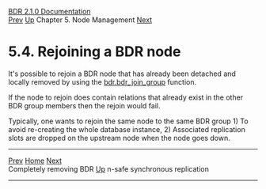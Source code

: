   [BDR 2.1.0 Documentation](README.md)                                                                                                                      
  [Prev](node-management-disabling.md "Completely removing BDR")   [Up](node-management.md)    Chapter 5. Node Management    [Next](node-management-synchronous.md "n-safe synchronous replication")  


# 5.4. Rejoining a BDR node

It\'s possible to rejoin a BDR node that has already been detached and
locally removed by using the
[bdr.bdr_join_group](functions-node-mgmt.md#FUNCTION-BDR-JOIN-GROUP)
function.

If the node to rejoin does contain relations that already exist in the
other BDR group members then the rejoin would fail.

Typically, one wants to rejoin the same node to the same BDR group 1) To
avoid re-creating the whole database instance, 2) Associated replication
slots are dropped on the upstream node when the node goes down.



  ------------------------------------------------------- ------------------------------------------- ---------------------------------------------------------
  [Prev](node-management-disabling.md)        [Home](README.md)        [Next](node-management-synchronous.md)  
  Completely removing BDR                                  [Up](node-management.md)                             n-safe synchronous replication
  ------------------------------------------------------- ------------------------------------------- ---------------------------------------------------------
